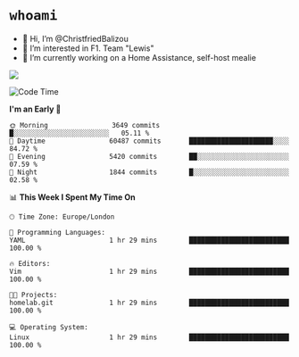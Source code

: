 # `whoami`

- 👋 Hi, I’m @ChristfriedBalizou
- 👀 I’m interested in F1. Team "Lewis"
- 🌱 I’m currently working on a Home Assistance, self-host mealie
<!--
- 💞️ I’m looking to collaborate on
- 📫 How to reach me /dev/stdin
-->


![](https://github-readme-stats.vercel.app/api?username=Christfriedbalizou&show_icons=true&hide_title=true&theme=solarized-dark&count_private=true&hide=stars)
<!-- 
  ![](https://github-readme-stats.vercel.app/api/top-langs/?username=Christfriedbalizou&show_icons=true&hide_title=true&theme=solarized-dark&layout=compact&show_icons=true&count_private=false)
-->


<!--START_SECTION:waka-->
![Code Time](http://img.shields.io/badge/Code%20Time-55%20hrs-blue)

**I'm an Early 🐤** 

```text
🌞 Morning                3649 commits        █░░░░░░░░░░░░░░░░░░░░░░░░   05.11 % 
🌆 Daytime                60487 commits       █████████████████████░░░░   84.72 % 
🌃 Evening                5420 commits        ██░░░░░░░░░░░░░░░░░░░░░░░   07.59 % 
🌙 Night                  1844 commits        █░░░░░░░░░░░░░░░░░░░░░░░░   02.58 % 
```


📊 **This Week I Spent My Time On** 

```text
🕑︎ Time Zone: Europe/London

💬 Programming Languages: 
YAML                     1 hr 29 mins        █████████████████████████   100.00 % 

🔥 Editors: 
Vim                      1 hr 29 mins        █████████████████████████   100.00 % 

🐱‍💻 Projects: 
homelab.git              1 hr 29 mins        █████████████████████████   100.00 % 

💻 Operating System: 
Linux                    1 hr 29 mins        █████████████████████████   100.00 % 
```


<!--END_SECTION:waka-->


<!---
ChristfriedBalizou/ChristfriedBalizou is a ✨ special ✨ repository because its `README.md` (this file) appears on your GitHub profile.
You can click the Preview link to take a look at your changes.
--->
